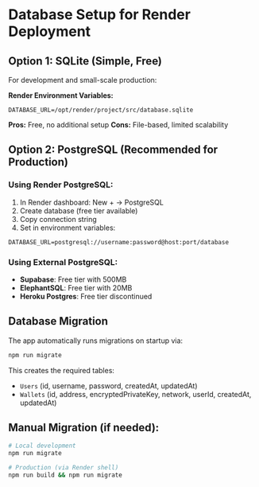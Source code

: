 # Database Setup for Render Deployment

## Option 1: SQLite (Simple, Free)
For development and small-scale production:

**Render Environment Variables:**
```
DATABASE_URL=/opt/render/project/src/database.sqlite
```

**Pros:** Free, no additional setup
**Cons:** File-based, limited scalability

## Option 2: PostgreSQL (Recommended for Production)

### Using Render PostgreSQL:
1. In Render dashboard: New + → PostgreSQL
2. Create database (free tier available)
3. Copy connection string
4. Set in environment variables:

```
DATABASE_URL=postgresql://username:password@host:port/database
```

### Using External PostgreSQL:
- **Supabase**: Free tier with 500MB
- **ElephantSQL**: Free tier with 20MB
- **Heroku Postgres**: Free tier discontinued

## Database Migration

The app automatically runs migrations on startup via:
```bash
npm run migrate
```

This creates the required tables:
- `Users` (id, username, password, createdAt, updatedAt)
- `Wallets` (id, address, encryptedPrivateKey, network, userId, createdAt, updatedAt)

## Manual Migration (if needed):
```bash
# Local development
npm run migrate

# Production (via Render shell)
npm run build && npm run migrate
```